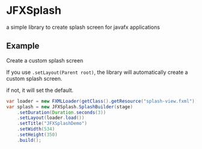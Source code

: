 # JFXSplash
a simple library to create splash screen for javafx applications

## Example

Create a custom splash screen

If you use `.setLayout(Parent root)`, the library will automatically create a custom splash screen.

if not, it will set the default.

```java
var loader = new FXMLLoader(getClass().getResource("splash-view.fxml"));
var splash = new JFXSplash.SplashBuilder(stage)
	.setDuration(Duration.seconds(3))
	.setLayout(loader.load())
	.setTitle("JFXSplashDemo")
	.setWidth(534)
	.setHeight(350)
	.build();
```
